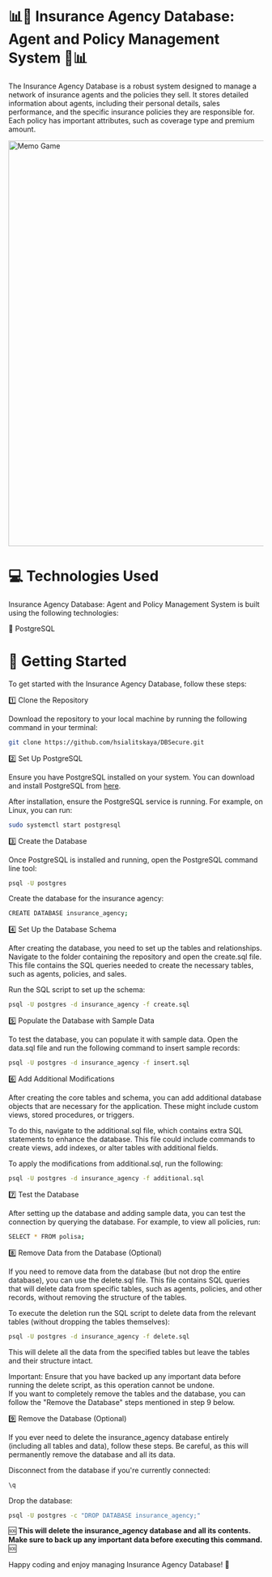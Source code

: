 # 📊🪪 Insurance Agency Database: Agent and Policy Management System 🪪📊  

The Insurance Agency Database is a robust system designed to manage a network of insurance agents and the policies they sell. It stores detailed information about agents, including their personal details, sales performance, and the specific insurance policies they are responsible for. Each policy has important attributes, such as coverage type and premium amount.

<img width="800" alt="Memo Game" src="https://github.com/user-attachments/assets/835a2fde-a7bd-457b-b42b-d11710a13898" />

# 💻 Technologies Used

Insurance Agency Database: Agent and Policy Management System is built using the following technologies:

📍 PostgreSQL


# 🏁 Getting Started

To get started with the Insurance Agency Database, follow these steps:

1️⃣ Clone the Repository  

Download the repository to your local machine by running the following command in your terminal:  

```bash
git clone https://github.com/hsialitskaya/DBSecure.git
```

2️⃣ Set Up PostgreSQL

Ensure you have PostgreSQL installed on your system. You can download and install PostgreSQL from [here](https://www.postgresql.org/download/). 

After installation, ensure the PostgreSQL service is running. For example, on Linux, you can run:

```bash
sudo systemctl start postgresql
```

3️⃣ Create the Database

Once PostgreSQL is installed and running, open the PostgreSQL command line tool:

```bash
psql -U postgres
```


Create the database for the insurance agency:

```bash
CREATE DATABASE insurance_agency;
```

4️⃣ Set Up the Database Schema

After creating the database, you need to set up the tables and relationships. Navigate to the folder containing the repository and open the create.sql file. This file contains the SQL queries needed to create the necessary tables, such as agents, policies, and sales.

Run the SQL script to set up the schema:

```bash
psql -U postgres -d insurance_agency -f create.sql
```

5️⃣ Populate the Database with Sample Data

To test the database, you can populate it with sample data. Open the data.sql file and run the following command to insert sample records:

```bash
psql -U postgres -d insurance_agency -f insert.sql
```


6️⃣ Add Additional Modifications

After creating the core tables and schema, you can add additional database objects that are necessary for the application. These might include custom views, stored procedures, or triggers.

To do this, navigate to the additional.sql file, which contains extra SQL statements to enhance the database. This file could include commands to create views, add indexes, or alter tables with additional fields.

To apply the modifications from additional.sql, run the following:

```bash
psql -U postgres -d insurance_agency -f additional.sql
```


7️⃣ Test the Database

After setting up the database and adding sample data, you can test the connection by querying the database. For example, to view all policies, run:

```bash
SELECT * FROM polisa;
```

8️⃣ Remove Data from the Database (Optional)

If you need to remove data from the database (but not drop the entire database), you can use the delete.sql file. This file contains SQL queries that will delete data from specific tables, such as agents, policies, and other records, without removing the structure of the tables.

To execute the deletion run the SQL script to delete data from the relevant tables (without dropping the tables themselves):

```bash
psql -U postgres -d insurance_agency -f delete.sql
```

This will delete all the data from the specified tables but leave the tables and their structure intact.

Important:
Ensure that you have backed up any important data before running the delete script, as this operation cannot be undone.  
If you want to completely remove the tables and the database, you can follow the "Remove the Database" steps mentioned in step 9 below.


9️⃣ Remove the Database (Optional)

If you ever need to delete the insurance_agency database entirely (including all tables and data), follow these steps. Be careful, as this will permanently remove the database and all its data.

Disconnect from the database if you're currently connected:
```bash
\q
```

Drop the database:

```bash
psql -U postgres -c "DROP DATABASE insurance_agency;"
```

 🆘 **This will delete the insurance_agency database and all its contents. Make sure to back up any important data before executing this command.** 🆘 

Happy coding and enjoy managing Insurance Agency Database! 🎉
